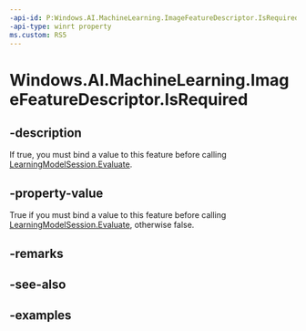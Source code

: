 ```yaml
---
-api-id: P:Windows.AI.MachineLearning.ImageFeatureDescriptor.IsRequired
-api-type: winrt property
ms.custom: RS5
---
```


<!-- Property syntax.
public bool IsRequired { get; }
-->

# Windows.AI.MachineLearning.ImageFeatureDescriptor.IsRequired

## -description
If true, you must bind a value to this feature before calling [LearningModelSession.Evaluate](learningmodelsession_evaluate_291797498.md).

## -property-value
True if you must bind a value to this feature before calling [LearningModelSession.Evaluate](learningmodelsession_evaluate_291797498.md), otherwise false.

## -remarks

## -see-also

## -examples
